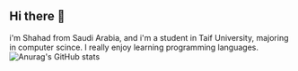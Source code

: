 ## Hi there 👋
i'm Shahad from Saudi Arabia, and i'm a student in Taif University, majoring in computer scince. I really enjoy learning programming languages.
![Anurag's GitHub stats](https://github-readme-stats.vercel.app/api?username=ShahadSuliman8&theme=dark&show_icons=true)
